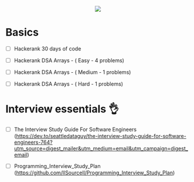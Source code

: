 
<p align="center">
  <img  src="https://i.imgur.com/FXYtVWL.jpg">
</p>

# Basics

 - [ ] Hackerank 30 days of code
 - [ ] Hackerank DSA Arrays - ( Easy - 4 problems)
 - [ ] Hackerank DSA Arrays - ( Medium - 1 problems)
- [ ] Hackerank DSA Arrays - ( Hard - 1 problems)


# Interview essentials 👌
- [ ] The Interview Study Guide For Software Engineers (https://dev.to/seattledataguy/the-interview-study-guide-for-software-engineers-764?utm_source=digest_mailer&utm_medium=email&utm_campaign=digest_email)

- [ ] Programming_Interview_Study_Plan (https://github.com/llSourcell/Programming_Interview_Study_Plan)
